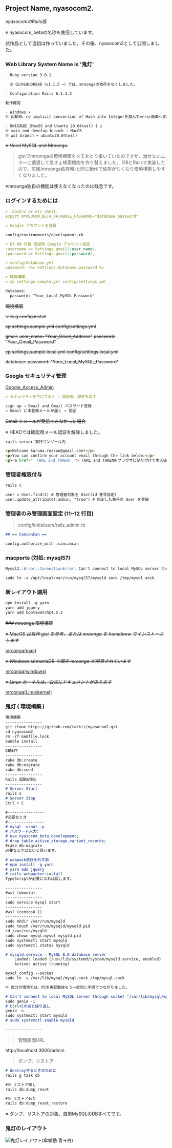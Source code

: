 ## Project Name, nyasocom2.

_nyasocomのRails版_

※ nyasocom_betaの名称も使用しています。

試作品として当初は作っていました。その後、nyasocom2として公開しました。

### Web Library System Name is '鬼灯'

```markdown
- Ruby version 3.0.1

  ※ GitHubのHEAD（v1.1.5 ~）では、mroongaの依存をなくしました。

- Configuration Rails 6.1.3.2

動作確認

- Windows ×
※ 起動時、no implicit conversion of Hash into Integerを踏んでerror画面へ変移するため。

- UNIX系統 (MacOS and Ubuntu 20.04(wsl) ) ○
※ main and develop branch → MacOS
※ wsl branch → ubuntu20.04(wsl)
```

<s>※ Need MySQL and Mroonga.</s>

> gistでmroongaの環境構築をメモをとり書いていたのですが、治せないエラーに遭遇して急きょ検索機能を作り替えました。
DBとRailsで実装したので、前回(mroonga依存時)と同じ動作で依存がなくなり環境構築しやすくなりました。

※mroonga独自の機能は使えなくなったのは残念です。

### ログインするためには

```markdown
> .bashrc or etc shell.
export NYASOCOM_BETA_DATABASE_PASSWORD="database password"

> Google アカウントを登録

config/environments/development.rb

> 67-68 行目 認証時 Google アカウント指定
:username => Settings.gmail[:user_name],
:password => Settings.gmail[:password],

> config/database.yml
password: <%= Settings.database.password %>

> 環境構築
> cp settings.sample.yml config/settings.yml

database:
  password: "Your_Local_MySQL_Password"
```

<s>環境構築</s>

<s>rails g config:install</s>

<s>cp settings.sample.yml config/settings.yml</s>

<s>gmail:</s>
  <s>user_name: "Your_Gmail_Address"</s>
  <s>password: "Your_Gmail_Password"</s>

<s>cp settings.sample.local.yml config/settings.local.yml</s>

<s>database:</s>
  <s>password: "Your_Local_MySQL_Password"</s>

### Google セキュリティ管理

[Google_Access_Admin](https://www.google.com/settings/security/lesssecureapps)

```markdown
> セキュリティを下げておく → 認証後、設定を戻す

sign up → Gmail and Gmail パスワード登録
→ Gmail に本登録メールが届く → 認証
```

<s>Gmail でメールが受信できなかった場合</s>

※ HEADでは確認用メール認証を解除しました。

```markdown
rails server 実行コンソール内

<p>Welcome karuma.reason@gmail.com!</p>
<p>You can confirm your account email through the link below:</p>
<p><a href="　(URL and TOKEN)　"> (URL and TOKENをブラウザに貼り付けで本人確認できる) Confirm my account</a></p>
```

### 管理者権限付与

```markdown
rails c

user = User.find(1) # 管理者対象を User(id 番号指定)
user.update_attribute(:admin, "true") # 指定した番号の User を登録
```

### 管理者のみ管理画面設定 (11~12 行目)

> config/initializers/rails_admin.rb

```markdown
## == CancanCan ==

config.authorize_with :cancancan
```

### macports (対処: mysql57)

```markdown
Mysql2::Error::ConnectionError: Can't connect to local MySQL server through socket '/tmp/mysql.sock' (2)

sudo ln -s /opt/local/var/run/mysql57/mysqld.sock /tmp/mysql.sock
```

### 新レイアウト適用

```markdown
npm install -g yarn
yarn add jquery
yarn add bootswatch@4.5.2
```

<s>### mroonga 環境構築</s>

<s>_※ MacOS は自作 gist を参考、または mroonga を homebrew でインストールします_</s>

[mroonga(mac)](https://gist.github.com/takkii/5b6110b6643e28593842102c39fba0e5)

<s>_※ Windows は mariaDB で既存 mroonga が用意されています_</s>

[mroonga(windows)](https://github.com/mroonga/mroonga/releases)

<s>_※ Linux カーネルは、公式にドキュメントがあります_</s>

[mroonga(Linuxkernel)](https://mroonga.org/ja/docs/install.html)


### 鬼灯 ( 環境構築 )

```markdown
環境構築
----------------
git clone https://github.com/takkii/nyasocom2.git
cd nyasocom2
rm -rf Gemfile.lock
bundle install
----------------
DB操作
----------------
rake db:create
rake db:migrate
rake db:seed
----------------
Rails 起動&停止
----------------
# Server Start
rails s
# Server Stop
Ctrl + C

#----------------
#必要なとき
#----------------
# mysql -uroot -p
# パスワード入力:
# use nyasocom_beta_development;
# drop table active_storage_variant_records;
#rake db:migrate
必要なときはないと思います。

# webpack依存を外す前
# npm install -g yarn
# yarn add jquery
# rails webpacker:install
TypeScriptが必要になれば戻します。

----------------
#wsl (ubuntu)
----------------
sudo service mysql start
----------------
#wsl (centos8.1)
----------------
sudo mkdir /var/run/mysqld
sudo touch /var/run/mysqld/mysqld.pid
cd /var/run/mysqld
sudo chown mysql:mysql mysqld.pid
sudo systemctl start mysqld
sudo systemctl status mysqld

# mysqld.service - MySQL 8.0 database server
    Loaded: loaded (/usr/lib/systemd/system/mysqld.service, enabled)
    Active: active (running)

mysql_config --socket
sudo ln -s /var/lib/mysql/mysql.sock /tmp/mysql.sock

※ 自分の環境では、PCを再起動後もう一度同じ手順でつながりました。

# Can’t connect to local MySQL server through socket ‘/var/lib/mysql/mysql.sock’ (111)
sudo genie -i
# Ctrl+Cのあと繰り返し
genie -s
sudo systemctl start mysqld
# sudo systemctl enable mysqld

----------------
```

> 管理画面URL

http://localhost:3000/admin

> ダンプ、リストア

```markdown
# destroyするときのために
rails g task db

#※ リストア無し
rails db:dump_reset

#※ リストア有り
rails db:dump_reset_restore
```

※ ダンプ、リストアの対象、自前MySQLのDBすべてです。

### 鬼灯のレイアウト

![鬼灯レイアウト(傘挙動 青→白)](https://github.com/takkii/nyasocom_beta/blob/main/public/images/hozuki.gif)

